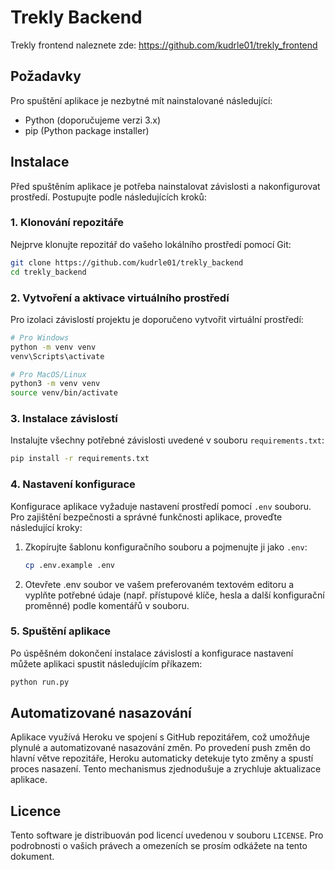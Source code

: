 # Trekly Backend

Trekly frontend naleznete zde: https://github.com/kudrle01/trekly_frontend

## Požadavky
Pro spuštění aplikace je nezbytné mít nainstalované následující:
- Python (doporučujeme verzi 3.x)
- pip (Python package installer)

## Instalace

Před spuštěním aplikace je potřeba nainstalovat závislosti a nakonfigurovat prostředí. Postupujte podle následujících kroků:

### 1. Klonování repozitáře
Nejprve klonujte repozitář do vašeho lokálního prostředí pomocí Git:
```bash
git clone https://github.com/kudrle01/trekly_backend
cd trekly_backend
```
### 2. Vytvoření a aktivace virtuálního prostředí
Pro izolaci závislostí projektu je doporučeno vytvořit virtuální prostředí:
```bash
# Pro Windows
python -m venv venv
venv\Scripts\activate

# Pro MacOS/Linux
python3 -m venv venv
source venv/bin/activate
```
### 3. Instalace závislostí
Instalujte všechny potřebné závislosti uvedené v souboru `requirements.txt`:
```bash
pip install -r requirements.txt
```
### 4. Nastavení konfigurace
Konfigurace aplikace vyžaduje nastavení prostředí pomocí `.env` souboru. Pro zajištění bezpečnosti a správné funkčnosti aplikace, proveďte následující kroky:

1. Zkopírujte šablonu konfiguračního souboru a pojmenujte ji jako `.env`:
   ```bash
   cp .env.example .env
   ```
2. Otevřete .env soubor ve vašem preferovaném textovém editoru a vyplňte potřebné údaje (např. přístupové klíče, hesla a další konfigurační proměnné) podle komentářů v souboru.

### 5. Spuštění aplikace
Po úspěšném dokončení instalace závislostí a konfigurace nastavení můžete aplikaci spustit následujícím příkazem:

```bash
python run.py
```
## Automatizované nasazování
Aplikace využívá Heroku ve spojení s GitHub repozitářem, což umožňuje plynulé a automatizované nasazování změn. Po provedení push změn do hlavní větve repozitáře, Heroku automaticky detekuje tyto změny a spustí proces nasazení. Tento mechanismus zjednodušuje a zrychluje aktualizace aplikace.

## Licence
Tento software je distribuován pod licencí uvedenou v souboru `LICENSE`. Pro podrobnosti o vašich právech a omezeních se prosím odkážete na tento dokument.
